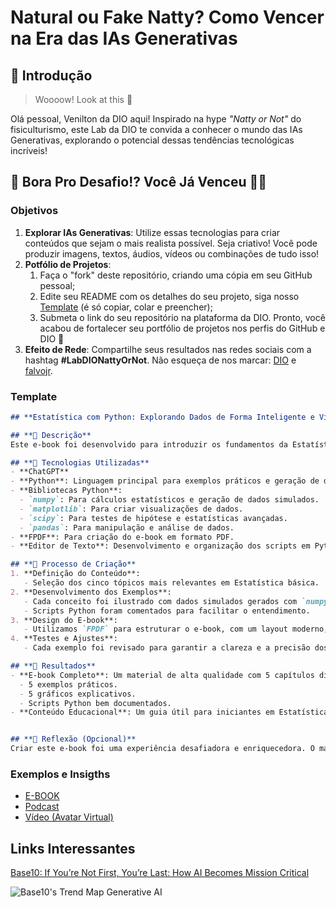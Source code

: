 # Natural ou Fake Natty? Como Vencer na Era das IAs Generativas

## 🚀 Introdução

> Woooow! Look at this 👀

Olá pessoal, Venilton da DIO aqui! Inspirado na hype _"Natty or Not"_ do fisiculturismo, este Lab da DIO te convida a conhecer o mundo das IAs Generativas, explorando o potencial dessas tendências tecnológicas incríveis!

## 🎯 Bora Pro Desafio!? Você Já Venceu 💪🤓

### Objetivos

1. **Explorar IAs Generativas**: Utilize essas tecnologias para criar conteúdos que sejam o mais realista possível. Seja criativo! Você pode produzir imagens, textos, áudios, vídeos ou combinações de tudo isso!
1. **Potfólio de Projetos**:
    1. Faça o "fork" deste repositório, criando uma cópia em seu GitHub pessoal;
    2. Edite seu README com os detalhes do seu projeto, siga nosso [Template](#template) (é só copiar, colar e preencher);
    3. Submeta o link do seu repositório na plataforma da DIO. Pronto, você acabou de fortalecer seu portfólio de projetos nos perfis do GitHub e DIO 🚀
1. **Efeito de Rede**: Compartilhe seus resultados nas redes sociais com a hashtag **#LabDIONattyOrNot**. Não esqueça de nos marcar: [DIO](https://www.linkedin.com/school/dio-makethechange) e [falvojr](https://www.linkedin.com/in/falvojr).

### Template

```markdown
## **Estatística com Python: Explorando Dados de Forma Inteligente e Visual**

## **📒 Descrição**  
Este e-book foi desenvolvido para introduzir os fundamentos da Estatística utilizando Python. O material abrange cinco tópicos essenciais, incluindo medidas de tendência central, variância, distribuições de probabilidade, testes de hipótese e regressão. Cada capítulo inclui exemplos práticos com scripts Python, gráficos gerados dinamicamente e explicações detalhadas para facilitar o aprendizado.

## **🤖 Tecnologias Utilizadas**
- **ChatGPT**
- **Python**: Linguagem principal para exemplos práticos e geração de dados simulados.
- **Bibliotecas Python**:
  - `numpy`: Para cálculos estatísticos e geração de dados simulados.
  - `matplotlib`: Para criar visualizações de dados.
  - `scipy`: Para testes de hipótese e estatísticas avançadas.
  - `pandas`: Para manipulação e análise de dados.
- **FPDF**: Para criação do e-book em formato PDF.
- **Editor de Texto**: Desenvolvimento e organização dos scripts em Python.

## **🧐 Processo de Criação**  
1. **Definição do Conteúdo**:
   - Seleção dos cinco tópicos mais relevantes em Estatística básica.
2. **Desenvolvimento dos Exemplos**:
   - Cada conceito foi ilustrado com dados simulados gerados com `numpy` e visualizados com `matplotlib`.
   - Scripts Python foram comentados para facilitar o entendimento.
3. **Design do E-book**:
   - Utilizamos `FPDF` para estruturar o e-book, com um layout moderno, imagens e gráficos gerados dinamicamente.
4. **Testes e Ajustes**:
   - Cada exemplo foi revisado para garantir a clareza e a precisão dos resultados apresentados.

## **🚀 Resultados**  
- **E-book Completo**: Um material de alta qualidade com 5 capítulos didáticos, contendo:
  - 5 exemplos práticos.
  - 5 gráficos explicativos.
  - Scripts Python bem documentados.
- **Conteúdo Educacional**: Um guia útil para iniciantes em Estatística e Python, cobrindo conceitos fundamentais com aplicações práticas.


## **💭 Reflexão (Opcional)**  
Criar este e-book foi uma experiência desafiadora e enriquecedora. O maior desafio foi equilibrar a simplicidade para iniciantes com a profundidade técnica. A automação com IA e ferramentas como `numpy` e `matplotlib` mostrou como a geração de conteúdo pode ser rápida e eficiente, mas o toque humano para explicar os conceitos foi essencial para torná-lo realmente didático. Este projeto demonstra como tecnologia e criatividade podem transformar o aprendizado em algo acessível e impactante.
```


### Exemplos e Insigths

- [E-BOOK](/exemplos/E-BOOK.md)
- [Podcast](/exemplos/PODCAST.md)
- [Vídeo (Avatar Virtual)](/exemplos/VIDEO.md)

## Links Interessantes

[Base10: If You’re Not First, You’re Last: How AI Becomes Mission Critical](https://base10.vc/post/generative-ai-mission-critical/)

![Base10's Trend Map Generative AI](https://github.com/digitalinnovationone/lab-natty-or-not/assets/730492/f4df26e8-f8f7-4419-8252-c69d73ea930c)
